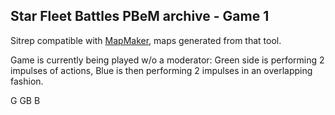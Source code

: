 Star Fleet Battles PBeM archive - Game 1
---

Sitrep compatible with [MapMaker](http://starfleetgames.com/pbemgames/tools/mapmaker.htm), maps generated from that tool.

Game is currently being played w/o a moderator: Green side is performing 2 impulses of actions, Blue is then performing 2 impulses in an overlapping fashion.

G GB B

